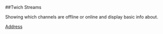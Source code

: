 ##Twich Streams

Showing which channels are offline or online and display basic info about.

[Address](https://icelandico.github.io/twitchTv/)
